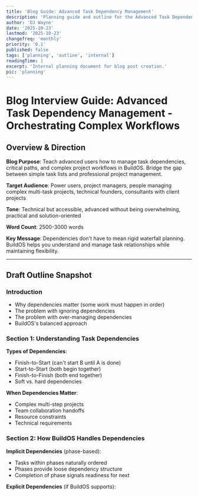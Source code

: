 ```yaml
---
title: 'Blog Guide: Advanced Task Dependency Management'
description: 'Planning guide and outline for the Advanced Task Dependency Management blog post.'
author: 'DJ Wayne'
date: '2025-10-23'
lastmod: '2025-10-23'
changefreq: 'monthly'
priority: '0.1'
published: false
tags: ['planning', 'outline', 'internal']
readingTime: 1
excerpt: 'Internal planning document for blog post creation.'
pic: 'planning'
---
```


# Blog Interview Guide: Advanced Task Dependency Management - Orchestrating Complex Workflows

## Overview & Direction

**Blog Purpose**: Teach advanced users how to manage task dependencies, critical paths, and complex project workflows in BuildOS. Bridge the gap between simple task lists and professional project management.

**Target Audience**: Power users, project managers, people managing complex multi-task projects, technical founders, consultants with client projects

**Tone**: Technical but accessible, advanced without being overwhelming, practical and solution-oriented

**Word Count**: 2500-3000 words

**Key Message**: Dependencies don't have to mean rigid waterfall planning. BuildOS helps you understand and manage task relationships while maintaining flexibility.

---

## Draft Outline Snapshot

### Introduction

- Why dependencies matter (some work must happen in order)
- The problem with ignoring dependencies
- The problem with over-managing dependencies
- BuildOS's balanced approach

### Section 1: Understanding Task Dependencies

**Types of Dependencies**:

- Finish-to-Start (can't start B until A is done)
- Start-to-Start (both begin together)
- Finish-to-Finish (both end together)
- Soft vs. hard dependencies

**When Dependencies Matter**:

- Complex multi-step projects
- Team collaboration handoffs
- Resource constraints
- Technical requirements

### Section 2: How BuildOS Handles Dependencies

**Implicit Dependencies** (phase-based):

- Tasks within phases naturally ordered
- Phases provide loose dependency structure
- Completion of phase signals readiness for next

**Explicit Dependencies** (if BuildOS supports):
